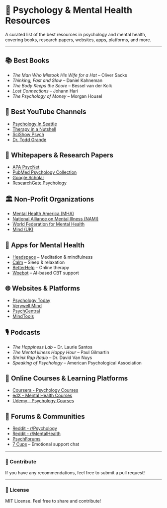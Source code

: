 # 📘 Psychology & Mental Health Resources

A curated list of the best resources in psychology and mental health, covering books, research papers, websites, apps, platforms, and more.

---

## 📚 Best Books
- *The Man Who Mistook His Wife for a Hat* – Oliver Sacks
- *Thinking, Fast and Slow* – Daniel Kahneman
- *The Body Keeps the Score* – Bessel van der Kolk
- *Lost Connections* – Johann Hari
- *The Psychology of Money* – Morgan Housel

## 🎥 Best YouTube Channels
- [Psychology In Seattle](https://www.youtube.com/user/PsychologyInSeattle)
- [Therapy in a Nutshell](https://www.youtube.com/c/TherapyinaNutshell)
- [SciShow Psych](https://www.youtube.com/c/scishowpsych)
- [Dr. Todd Grande](https://www.youtube.com/c/DrToddGrande)

## 📄 Whitepapers & Research Papers
- [APA PsycNet](https://psycnet.apa.org/)
- [PubMed Psychology Collection](https://pubmed.ncbi.nlm.nih.gov/)
- [Google Scholar](https://scholar.google.com/)
- [ResearchGate Psychology](https://www.researchgate.net/directory/publications/Psychology)

## 🏛️ Non-Profit Organizations
- [Mental Health America (MHA)](https://www.mhanational.org/)
- [National Alliance on Mental Illness (NAMI)](https://www.nami.org/)
- [World Federation for Mental Health](https://wfmh.global/)
- [Mind (UK)](https://www.mind.org.uk/)

## 📱 Apps for Mental Health
- [Headspace](https://www.headspace.com/) – Meditation & mindfulness
- [Calm](https://www.calm.com/) – Sleep & relaxation
- [BetterHelp](https://www.betterhelp.com/) – Online therapy
- [Woebot](https://woebothealth.com/) – AI-based CBT support

## 🌐 Websites & Platforms
- [Psychology Today](https://www.psychologytoday.com/)
- [Verywell Mind](https://www.verywellmind.com/)
- [PsychCentral](https://psychcentral.com/)
- [MindTools](https://www.mindtools.com/pages/article/newCDV_76.htm)

## 🎙️ Podcasts
- *The Happiness Lab* – Dr. Laurie Santos
- *The Mental Illness Happy Hour* – Paul Gilmartin
- *Shrink Rap Radio* – Dr. David Van Nuys
- *Speaking of Psychology* – American Psychological Association

## 🏫 Online Courses & Learning Platforms
- [Coursera - Psychology Courses](https://www.coursera.org/browse/health/psychology)
- [edX - Mental Health Courses](https://www.edx.org/learn/mental-health)
- [Udemy - Psychology Courses](https://www.udemy.com/courses/search/?q=psychology)

## 🧠 Forums & Communities
- [Reddit - r/Psychology](https://www.reddit.com/r/psychology/)
- [Reddit - r/MentalHealth](https://www.reddit.com/r/mentalhealth/)
- [PsychForums](https://www.psychforums.com/)
- [7 Cups](https://www.7cups.com/) – Emotional support chat

---

### 🚀 Contribute
If you have any recommendations, feel free to submit a pull request!

---

### 📜 License
MIT License. Feel free to share and contribute!
